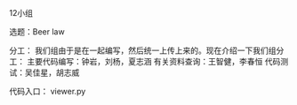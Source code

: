 12小组

选题：Beer law


分工： 我们组由于是在一起编写，然后统一上传上来的。现在介绍一下我们组分工：
          主要代码编写：钟岩，刘杨，夏志涵
          有关资料查询：王智健，李春恒
          代码测试：吴佳星，胡志威
          
          
代码入口： viewer.py
